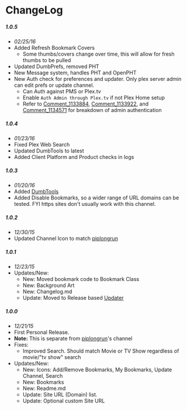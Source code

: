 # ChangeLog

##### 1.0.5
- _02/25/16_
- Added Refresh Bookmark Covers
  - Some thumbs/covers change over time, this will allow for fresh thumbs to be pulled
- Updated DumbPrefs, removed PHT
- New Message system, handles PHT and OpenPHT
- New Auth check for preferences and updater. Only plex server admin can edit prefs or update channel.
  - Can Auth against PMS or Plex.tv
  - Enable `Auth Admin through Plex.tv` if not Plex Home setup
  - Refer to [Comment_1133884](https://forums.plex.tv/discussion/comment/1133884/#Comment_1133884), [Comment_1133922](https://forums.plex.tv/discussion/comment/1133922/#Comment_1133922), and [Comment_1134571](https://forums.plex.tv/discussion/comment/1134571/#Comment_1134571) for breakdown of admin authentication

##### 1.0.4
- _01/23/16_
- Fixed Plex Web Search
- Updated DumbTools to latest
- Added Client Platform and Product checks in logs

##### 1.0.3
- _01/20/16_
- Added [DumbTools](https://github.com/coryo/DumbTools-for-Plex)
- Added Disable Bookmarks, so a wider range of URL domains can be tested.  FYI https sites don't usually work with this channel.

##### 1.0.2
- _12/30/15_
- Updated Channel Icon to match [piplongrun](https://github.com/piplongrun)

##### 1.0.1
- _12/23/15_
- Updates/New:
  - New: Moved bookmark code to Bookmark Class
  - New: Background Art
  - New: Changelog.md
  - Update: Moved to Release based [Updater](https://github.com/kolsys/plex-channel-updater)

##### 1.0.0
- _12/21/15_
- First Personal Release.
- **Note:** This is separate from [piplongrun](https://github.com/piplongrun)'s channel
- Fixes:
  - Improved Search. Should match Movie or TV Show regardless of movie/"tv show" search
- Updates/New:
  - New: Icons: Add/Remove Bookmarks, My Bookmarks, Update Channel, Search
  - New: Bookmarks
  - New: Readme.md
  - Update: Site URL (Domain) list.
  - Update: Optional custom Site URL

